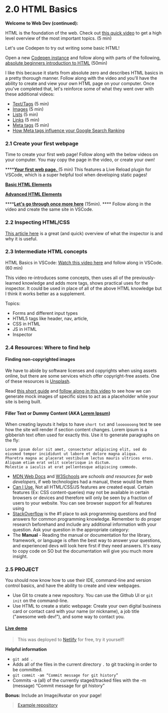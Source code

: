 # 2.0 HTML Basics

**Welcome to Web Dev (continued):**

HTML is the foundation of the web. Check out [this quick video](https://www.youtube.com/watch?v=88QJumITbQA) to get a high level overview of the most important topics. (5 min)

Let's use Codepen to try out writing some basic HTML!&#x20;

Open a new [Codepen instance](https://codepen.io/pen) and follow along with parts of the following, [absolute beginners introduction to HTML](https://www.youtube.com/watch?v=ONin3xInlGw) (50min)

I like this because it starts from absolute zero and describes HTML basics in a pretty thorough manner. Follow along with the video and you'll have the ability to create and view your own HTML page on your computer. Once you've completed that, let's reinforce some of what they went over with these additional videos:

* [Text/Tags](https://www.youtube.com/watch?v=ItZN6o0ylao)  (5 min)
* [Images](https://www.youtube.com/watch?v=LyINBQFpL0o) (5 min)
* [Lists](https://www.youtube.com/watch?v=6fmob-VeAMo) (5 min)
* [Links](https://www.youtube.com/watch?v=prG3mvho3tU) (5 min)
* [Meta tags](https://www.youtube.com/watch?v=bi5bfH\_gVWE) (5 min)
* [How Meta tags influence your Google Search Ranking](https://developers.google.com/search/docs/crawling-indexing/special-tags)

### 2.1 Create your first webpage

Time to create your first web page! Follow along with the below videos on your computer. You may copy the page in the video, or create your own!

****[**Your first web page.** ](https://www.youtube.com/watch?v=88QJumITbQA)(5 min) This features a Live Reload plugin for VSCode, which is a super helpful tool when developing static pages!

****[**Basic HTML Elements**](https://www.youtube.com/watch?v=PypMN-yui4Y)****

****[**Advanced HTML Elements**](https://www.youtube.com/watch?v=1rbo\_HHt5nw)****

****[**Let's go through once more here**](https://www.freecodecamp.org/news/html-basics-for-beginners/) (15min).  ****  Follow along in the video and create the same site in VSCode.

### 2.2 Inspecting HTML/CSS

[This article here](https://www.theodinproject.com/lessons/foundations-inspecting-html-and-css) is a great (and quick) overview of what the inspector is and why it is useful.

### 2.3 Intermediate HTML concepts

HTML Basics in VSCode: [Watch this video here](https://www.youtube.com/watch?v=UB1O30fR-EE) and follow along in VSCode. (60 min)

This video re-introduces some concepts, then uses all of the previously-learned knowledge and adds more tags, shows practical uses for the inspector. It could be used in place of all of the above HTML knowledge but I think it works better as a supplement.

Topics:

* Forms and different input types
* HTML5 tags like header, nav, article,
* CSS in HTML
* JS in HTML
* Inspector

### 2.4 Resources: Where to find help

#### Finding non-copyrighted images

We have to abide by software licenses and copyrights when using assets online, but there are some services which offer copyright-free assets. One of these resources is [Unsplash](https://unsplash.com/).&#x20;

Read [this short guide](https://awik.io/generate-random-images-unsplash-without-using-api/) and [follow along in this video](https://www.youtube.com/watch?v=e8p1zSNmK7Q) to see how we can generate mock images of specific sizes to act as a placeholder while your site is being built.

#### Filler Text or Dummy Content (AKA [Lorem Ipsum](https://www.google.com/url?sa=t\&rct=j\&q=\&esrc=s\&source=web\&cd=\&cad=rja\&uact=8\&ved=2ahUKEwjspICmgK\_7AhUuSzABHb4SAI0QmhN6BAgaEAI\&url=https%3A%2F%2Fen.wikipedia.org%2Fwiki%2FLorem\_ipsum\&usg=AOvVaw0\_rKsmfs2-75sm\_MYbRlS3))

When creating layouts it helps to have `short txt` and `looooooong` text te see how the site will render if section content changes. Lorem ipsum is a gibberish text often used for exactly this. Use it to generate paragraphs on the fly:

```
Lorem ipsum dolor sit amet, consectetur adipiscing elit, sed do eiusmod tempor incididunt ut labore et dolore magna aliqua.
Pharetra magna ac placerat vestibulum lectus mauris ultrices eros. Aliquam etiam erat velit scelerisque in dictum. 
Molestie a iaculis at erat pellentesque adipiscing commodo.
```

* [MDN Web Docs](https://developer.mozilla.org/en-US/docs/Web) and [W3Schools](https://www.w3schools.com/) are _schools and resources for web developers_, if web technologies had a manual, these would be them
* [Can I Use.](https://caniuse.com) Not all HTML/CSS/JS features are created equal. Certain features (Ex: CSS content-queries) may not be available in certain browsers or devices and therefore will only be seen by a fraction of users to your website. You can see browser support for all features using&#x20;
* [StackOverflow](https://stackoverflow.com) is the #1 place to ask programming questions and find answers for common programming knowledge. Remember to do proper research beforehand and include any additional information with your question. Ask your question in the appropriate category:&#x20;
* The **Manual** - Reading the manual or documentation for the library, framework, or language is often the best way to answer your questions, and experienced devs will look here first if they need answers. It's easy to copy code on SO but the documentation will give you much more insight.

### 2.5 PROJECT

You should now know how to use their IDE, command-line and version control basics, and have the ability to create and view webpages.

* Use Git to create a new repository. You can use the Github UI or `git init` on the command-line.
* Use HTML to create a static webpage: Create your own digital business card or contact card with your name (or nickname), a job title ("awesome web dev!"), and some way to contact you.

#### [Live demo](https://aam-101-html.netlify.app/)

> This was deployed to [Netlify](https://www.netlify.com/) for free, try it yourself!

**Helpful information**

* `git add .`
* Adds all of the files in the current directory `.` to git tracking in order to be committed.
* `git commit -am “Commit message for git history”`
* Commits -a (all) of the currently staged/tracked files with the -m (message) “Commit message for git history”

**Bonus:** Include an Image/Avatar on your page!

> [Example repository](https://github.com/AAM-Institute/project-002)

